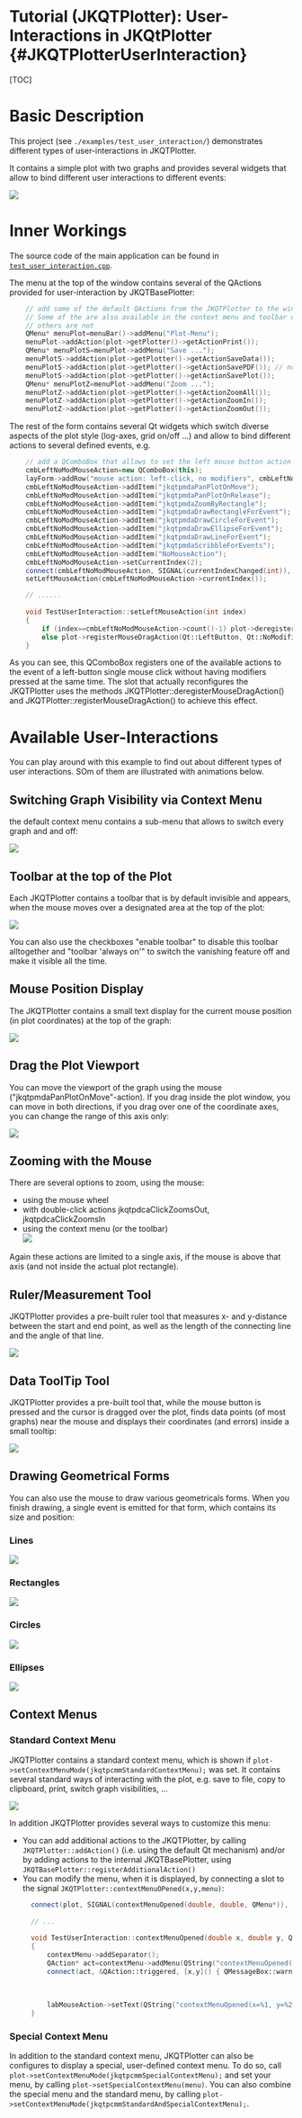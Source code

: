 # Tutorial (JKQTPlotter): User-Interactions in JKQtPlotter {#JKQTPlotterUserInteraction}

[TOC]

# Basic Description

This project (see `./examples/test_user_interaction/`) demonstrates different types of user-interactions in JKQTPlotter.

It contains a simple plot with two graphs and provides several widgets that allow to bind different user interactions to different events:

![](https://raw.githubusercontent.com/jkriege2/JKQtPlotter/master/screenshots/test_user_interaction.png)


# Inner Workings

The source code of the main application can be found in  [`test_user_interaction.cpp`](https://github.com/jkriege2/JKQtPlotter/tree/master/examples/test_user_interaction/test_user_interaction.cpp). 

The menu at the top of the window contains several of the QActions provided for user-interaction by JKQTBasePlotter:
```.cpp
    // add some of the default QActions from the JKQTPlotter to the window menu
    // Some of the are also available in the context menu and toolbar of the JKQTPlotter
    // others are not
    QMenu* menuPlot=menuBar()->addMenu("Plot-Menu");
    menuPlot->addAction(plot->getPlotter()->getActionPrint());
    QMenu* menuPlotS=menuPlot->addMenu("Save ...");
    menuPlotS->addAction(plot->getPlotter()->getActionSaveData());
    menuPlotS->addAction(plot->getPlotter()->getActionSavePDF()); // not available from JKQTPlotter by default
    menuPlotS->addAction(plot->getPlotter()->getActionSavePlot());
    QMenu* menuPlotZ=menuPlot->addMenu("Zoom ...");
    menuPlotZ->addAction(plot->getPlotter()->getActionZoomAll());
    menuPlotZ->addAction(plot->getPlotter()->getActionZoomIn());
    menuPlotZ->addAction(plot->getPlotter()->getActionZoomOut());
```

The rest of the form contains several Qt widgets which switch diverse aspects of the plot style (log-axes, grid on/off ...) and allow to bind different actions to several defined events, e.g.
```.cpp
    // add a QComboBox that allows to set the left mouse button action for the JKQTPlotter
    cmbLeftNoModMouseAction=new QComboBox(this);
    layForm->addRow("mouse action: left-click, no modifiers", cmbLeftNoModMouseAction);
    cmbLeftNoModMouseAction->addItem("jkqtpmdaPanPlotOnMove");
    cmbLeftNoModMouseAction->addItem("jkqtpmdaPanPlotOnRelease");
    cmbLeftNoModMouseAction->addItem("jkqtpmdaZoomByRectangle");
    cmbLeftNoModMouseAction->addItem("jkqtpmdaDrawRectangleForEvent");
    cmbLeftNoModMouseAction->addItem("jkqtpmdaDrawCircleForEvent");
    cmbLeftNoModMouseAction->addItem("jkqtpmdaDrawEllipseForEvent");
    cmbLeftNoModMouseAction->addItem("jkqtpmdaDrawLineForEvent");
    cmbLeftNoModMouseAction->addItem("jkqtpmdaScribbleForEvents");
    cmbLeftNoModMouseAction->addItem("NoMouseAction");
    cmbLeftNoModMouseAction->setCurrentIndex(2);
    connect(cmbLeftNoModMouseAction, SIGNAL(currentIndexChanged(int)), this, SLOT(setLeftMouseAction(int)));
    setLeftMouseAction(cmbLeftNoModMouseAction->currentIndex());

    // ......
    
    void TestUserInteraction::setLeftMouseAction(int index)
    {
        if (index==cmbLeftNoModMouseAction->count()-1) plot->deregisterMouseDragAction(Qt::LeftButton, Qt::NoModifier);
        else plot->registerMouseDragAction(Qt::LeftButton, Qt::NoModifier, static_cast<JKQTPMouseDragActions>(index));
    }
```

As you can see, this QComboBox registers one of the available actions to the event of a left-button single mouse click without having modifiers pressed at the same time. The slot that actually reconfigures the JKQTPlotter uses the methods JKQTPlotter::deregisterMouseDragAction() and JKQTPlotter::registerMouseDragAction() to achieve this effect.



# Available User-Interactions

You can play around with this example to find out about different types of user interactions. SOm of them are illustrated with animations below.

## Switching Graph Visibility via Context Menu

the default context menu contains a sub-menu that allows to switch every graph and and off:

![](https://raw.githubusercontent.com/jkriege2/JKQtPlotter/master/doc/images/contextmenu_graphvisibility.gif)


## Toolbar at the top of the Plot

Each JKQTPlotter contains a toolbar that is by default invisible and appears, when the mouse moves over a designated area at the top of the plot:

![](https://raw.githubusercontent.com/jkriege2/JKQtPlotter/master/doc/images/jkqtvanishtoolbar.gif)

You can also use the checkboxes "enable toolbar" to disable this toolbar alltogether and "toolbar 'always on'" to switch the vanishing feature off and make it visible all the time.

## Mouse Position Display

The JKQTPlotter contains a small text display for the current mouse position (in plot coordinates) at the top of the graph:

![](https://raw.githubusercontent.com/jkriege2/JKQtPlotter/master/doc/images/mousepositiondisplay.gif)

## Drag the Plot Viewport

You can move the viewport of the graph using the mouse ("jkqtpmdaPanPlotOnMove"-action). If you drag inside the plot window, you can move in both directions, if you drag over one of the coordinate axes, you can change the range of this axis only:

![](https://raw.githubusercontent.com/jkriege2/JKQtPlotter/master/doc/images/drag_viewport.gif)

## Zooming with the Mouse

There are several options to zoom, using the mouse:
* using the mouse wheel
* with double-click actions jkqtpdcaClickZoomsOut, jkqtpdcaClickZoomsIn
* using the context menu (or the toolbar)<br>
  ![](https://raw.githubusercontent.com/jkriege2/JKQtPlotter/master/doc/images/zoomin_mouse_contextmenu.gif)

Again these actions are limited to a single axis, if the mouse is above that axis (and not inside the actual plot rectangle).

## Ruler/Measurement Tool

JKQTPlotter provides a pre-built ruler tool that measures x- and y-distance between the start and end point, as well as the length of the connecting line and the angle of that line.<br>

  ![](https://raw.githubusercontent.com/jkriege2/JKQtPlotter/master/doc/images/rulertool.gif)


## Data ToolTip Tool

JKQTPlotter provides a pre-built tool that, while the mouse button is pressed and the cursor is dragged over the plot, finds data points (of most graphs) near the mouse and displays their coordinates (and errors) inside a small tooltip:<br>

  ![](https://raw.githubusercontent.com/jkriege2/JKQtPlotter/master/doc/images/tooltiptool.gif)

  
## Drawing Geometrical Forms

You can also use the mouse to draw various geometricals forms. When you finish drawing, a single event is emitted for that form, which contains its size and position:

### Lines

![](https://raw.githubusercontent.com/jkriege2/JKQtPlotter/master/doc/images/draw_line.gif)

### Rectangles

![](https://raw.githubusercontent.com/jkriege2/JKQtPlotter/master/doc/images/draw_rectangle.gif)

### Circles  

![](https://raw.githubusercontent.com/jkriege2/JKQtPlotter/master/doc/images/draw_circle.gif)

### Ellipses

![](https://raw.githubusercontent.com/jkriege2/JKQtPlotter/master/doc/images/draw_ellipse.gif)

## Context Menus

### Standard Context Menu

JKQTPlotter contains a standard context menu, which is shown if `plot->setContextMenuMode(jkqtpcmmStandardContextMenu);` was set. 
It contains several standard ways of interacting with the plot, e.g. save to file, copy to clipboard, print, switch graph visibilities, ...

![](https://raw.githubusercontent.com/jkriege2/JKQtPlotter/master/screenshots/contextmenu_graph_visibility.png)

In addition JKQTPlotter provides several ways to customize this menu:
* You can add additional actions to the JKQTPlotter, by calling `JKQTPlotter::addAction()` (i.e. using the default Qt mechanism)
  and/or by adding actions to the internal JKQTBasePlotter, using `JKQTBasePlotter::registerAdditionalAction()`
* You can modify the menu, when it is displayed, by connecting a slot to the signal `JKQTPlotter::contextMenuOPened(x,y,menu)`:
  ```.cpp
    connect(plot, SIGNAL(contextMenuOpened(double, double, QMenu*)), this, SLOT(contextMenuOpened(double, double, QMenu*)));
    
    // ...
    
    void TestUserInteraction::contextMenuOpened(double x, double y, QMenu *contextMenu)
    {
        contextMenu->addSeparator();
        QAction* act=contextMenu->addMenu(QString("contextMenuOpened(x=%1, y=%2)").arg(x).arg(y))->addAction("user-added action");
        connect(act, &QAction::triggered, [x,y]() { QMessageBox::warning(nullptr, tr("Plot Context Menu"),
                                                                         tr("Context Menu was opened at x/y=%1/%2!").arg(x).arg(y),
                                                                         QMessageBox::Ok,
                                                                         QMessageBox::Ok); });
        labMouseAction->setText(QString("contextMenuOpened(x=%1, y=%2)").arg(x).arg(y));
    }
  ```

### Special Context Menu

In addition to the standard context menu, JKQTPlotter can also be configures to display a special, user-defined context menu. 
To do so, call `plot->setContextMenuMode(jkqtpcmmSpecialContextMenu);` and set your menu, by calling `plot->setSpecialContextMenu(menu)`.
You can also combine the special menu and the standard menu, by calling `plot->setContextMenuMode(jkqtpcmmStandardAndSpecialContextMenu);`.


